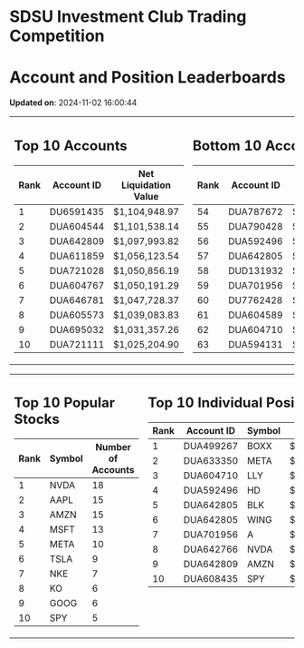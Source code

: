# SDSU Investment Club Trading Competition 
 # Account and Position Leaderboards

**Updated on**: 2024-11-02 16:00:44

<table><tr><td valign="top">

## Top 10 Accounts
| Rank | Account ID | Net Liquidation Value |
|------|------------|-----------------------|
| 1 | DU6591435 | $1,104,948.97 |
| 2 | DUA604544 | $1,101,538.14 |
| 3 | DUA642809 | $1,097,993.82 |
| 4 | DUA611859 | $1,056,123.54 |
| 5 | DUA721028 | $1,050,856.19 |
| 6 | DUA604767 | $1,050,191.29 |
| 7 | DUA646781 | $1,047,728.37 |
| 8 | DUA605573 | $1,039,083.83 |
| 9 | DUA695032 | $1,031,357.26 |
| 10 | DUA721111 | $1,025,204.90 |

</td><td valign="top">

## Bottom 10 Accounts
| Rank | Account ID | Net Liquidation Value |
|------|------------|-----------------------|
| 54 | DUA787672 | $1,003,810.85 |
| 55 | DUA790428 | $1,003,810.85 |
| 56 | DUA592496 | $1,003,695.86 |
| 57 | DUA642805 | $1,001,530.54 |
| 58 | DUD131932 | $999,349.24 |
| 59 | DUA701956 | $998,677.07 |
| 60 | DU7762428 | $994,449.72 |
| 61 | DUA604589 | $992,493.63 |
| 62 | DUA604710 | $988,125.91 |
| 63 | DUA594131 | $971,976.44 |

</td></tr></table>

<table><tr><td valign="top">

## Top 10 Popular Stocks
| Rank | Symbol | Number of Accounts |
|------|--------|--------------------|
| 1 | NVDA | 18 |
| 2 | AAPL | 15 |
| 3 | AMZN | 15 |
| 4 | MSFT | 13 |
| 5 | META | 10 |
| 6 | TSLA | 9 |
| 7 | NKE | 7 |
| 8 | KO | 6 |
| 9 | GOOG | 6 |
| 10 | SPY | 5 |

</td><td valign="top">

## Top 10 Individual Positions
| Rank | Account ID | Symbol | Cost | Total Value |
|------|------------|--------|-----------|-------------|
| 1 | DUA499267 | BOXX | $599,207.78 | $599,207.78 |
| 2 | DUA633350 | META | $398,315.53 | $398,315.53 |
| 3 | DUA604710 | LLY | $267,000.00 | $267,000.00 |
| 4 | DUA592496 | HD | $218,226.53 | $218,226.53 |
| 5 | DUA642805 | BLK | $198,481.01 | $198,481.01 |
| 6 | DUA642805 | WING | $198,339.03 | $198,339.03 |
| 7 | DUA701956 | A | $197,192.57 | $197,192.57 |
| 8 | DUA642766 | NVDA | $195,171.67 | $195,171.67 |
| 9 | DUA642809 | AMZN | $184,214.68 | $184,214.68 |
| 10 | DUA608435 | SPY | $171,717.02 | $171,717.02 |

</td></tr></table>
